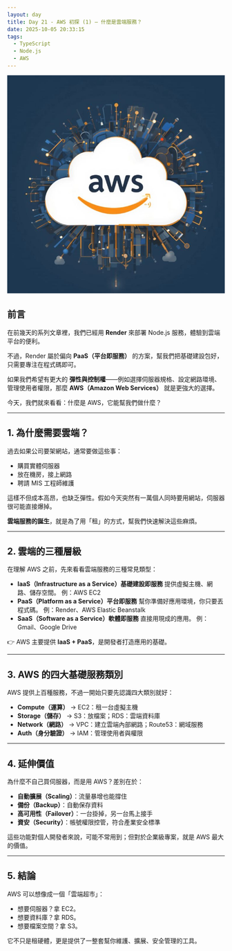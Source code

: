 ```yaml
---
layout: day
title: Day 21 - AWS 初探 (1) – 什麼是雲端服務？
date: 2025-10-05 20:33:15
tags:
  - TypeScript
  - Node.js
  - AWS
---
```


![](https://github.com/ArvinYang1925/iThome-2025/blob/main/images/Day21-AWS-Intro/1-AWS.jpeg?raw=true)

## 前言

在前幾天的系列文章裡，我們已經用 **Render** 來部署 Node.js 服務，體驗到雲端平台的便利。

不過，Render 屬於偏向 **PaaS（平台即服務）** 的方案，幫我們把基礎建設包好，只需要專注在程式碼即可。

如果我們希望有更大的 **彈性與控制權**——例如選擇伺服器規格、設定網路環境、管理使用者權限，那麼 **AWS（Amazon Web Services）** 就是更強大的選擇。

今天，我們就來看看：什麼是 AWS，它能幫我們做什麼？

<!-- more -->

---

## 1. 為什麼需要雲端？

過去如果公司要架網站，通常要做這些事：

- 購買實體伺服器
- 放在機房，接上網路
- 聘請 MIS 工程師維護

這樣不但成本高昂，也缺乏彈性。假如今天突然有一萬個人同時要用網站，伺服器很可能直接爆掉。

**雲端服務的誕生**，就是為了用「租」的方式，幫我們快速解決這些麻煩。

---

## 2. 雲端的三種層級

在理解 AWS 之前，先來看看雲端服務的三種常見類型：

- **IaaS（Infrastructure as a Service）基礎建設即服務**
  提供虛擬主機、網路、儲存空間。
  例：AWS EC2
- **PaaS（Platform as a Service）平台即服務**
  幫你準備好應用環境，你只要丟程式碼。
  例：Render、AWS Elastic Beanstalk
- **SaaS（Software as a Service）軟體即服務**
  直接用現成的應用。
  例：Gmail、Google Drive

👉 AWS 主要提供 **IaaS + PaaS**，是開發者打造應用的基礎。

---

## 3. AWS 的四大基礎服務類別

AWS 提供上百種服務，不過一開始只要先認識四大類別就好：

- **Compute（運算）** → EC2：租一台虛擬主機
- **Storage（儲存）** → S3：放檔案；RDS：雲端資料庫
- **Network（網路）** → VPC：建立雲端內部網路；Route53：網域服務
- **Auth（身分驗證）** → IAM：管理使用者與權限

---

## 4. 延伸價值

為什麼不自己買伺服器，而是用 AWS？差別在於：

- **自動擴展（Scaling）**：流量暴增也能撐住
- **備份（Backup）**：自動保存資料
- **高可用性（Failover）**：一台掛掉，另一台馬上接手
- **資安（Security）**：帳號權限控管，符合產業安全標準

這些功能對個人開發者來說，可能不常用到；但對於企業級專案，就是 AWS 最大的價值。

---

## 5. 結論

AWS 可以想像成一個「雲端超市」：

- 想要伺服器？拿 EC2。
- 想要資料庫？拿 RDS。
- 想要檔案空間？拿 S3。

它不只是租硬體，更是提供了一整套幫你維護、擴展、安全管理的工具。
